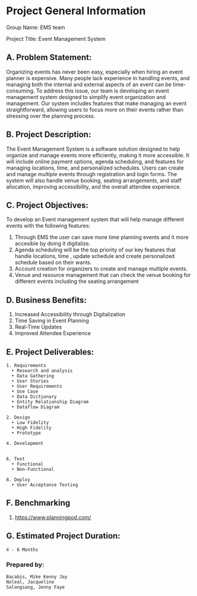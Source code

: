 # Project General Information

Group Name: EMS team

Project Title: Event Management System

## A. Problem Statement:
Organizing events has never been easy, especially when hiring an event planner is expensive. Many people lack experience in handling events, and managing both the internal and external aspects of an event can be  time-consuming. To address this issue, our team is developing an event management system designed to simplify event organization and management. Our system includes features that make managing an event straightforward, allowing users to focus more on their events rather than stressing over the planning process.

## B. Project Description:
The Event Management System is a software solution designed to help organize and manage events more efficiently, 
making it more accessible. It will include online payment options, agenda scheduling, and features for managing 
locations, time, and personalized schedules. Users can create and manage multiple events through registration 
and login forms. The system will also handle venue booking, seating arrangements, and staff allocation, improving 
accessibility, and the overall attendee experience.

## C. Project Objectives:

To develop an Event management system that will help manage different events with the following features:
1. Through EMS the user can save more time planning events and it more accesible by doing it digitalize.            
2. Agenda scheduling will be the top priority of our key features that handle locations, time , update schedule and create personalized schedule based on their wants.
3. Account creation for organizers to create and manage multiple events.
4. Venue and resource management that can check the venue booking for different events including the seating arrangement

## D. Business Benefits:
1.    Increased Accessibility through Digitalization
2.    Time Saving in Event Planning
3.    Real-Time Updates
4.    Improved Attendee Experience

## E. Project Deliverables:
    1. Requirements
      • Research and analysis
      • Data Gathering
      • User Stories
      • User Requirements
      • Use Case
      • Data Dictionary
      • Entity Relationship Diagram
      • Dataflow Diagram
    
    2. Design
      • Low Fidelity
      • High Fidelity
      • Prototype
    
    4. Development
       
    
    6. Test
      • Functional
      • Non-Functional
    
    8. Deploy
      • User Acceptance Testing

## F. Benchmarking
  1. https://www.planningpod.com/

## G. Estimated Project Duration:
    4 - 6 Months


### Prepared by:
    Bacabis, Mike Kenny Jay
    Noleal, Jacqueline
    Salangsang, Jenny Faye
